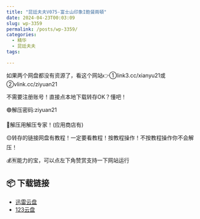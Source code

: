 ```yaml
---
title: "昆廷夫夫V075-富士山印象Ι飽餐兩頓"
date: 2024-04-23T00:03:09
slug: wp-3359
permalink: /posts/wp-3359/
categories:
  - 精华
  - 昆廷夫夫
tags:

---
```


如果两个网盘都没有资源了，看这个网站👉①link3.cc/xianyu21或②vlink.cc/ziyuan21

不需要注册账号！直接点本地下载转存OK？懂吧！

🟢解压密码:ziyuan21

🔵解压用解压专家！(应用商店有)

🟡转存的链接网盘有教程！一定要看教程！按教程操作！不按教程操作你不会解压！

💰🈶能力的宝，可以点左下角赞赏支持一下网站运行

## 📦 下载链接
- [迅雷云盘](https://blziyuan21.com/pay-download/3359?key=40890bc95f&down_id=0)
- [123云盘](https://blziyuan21.com/pay-download/3359?key=40890bc95f&down_id=1)

